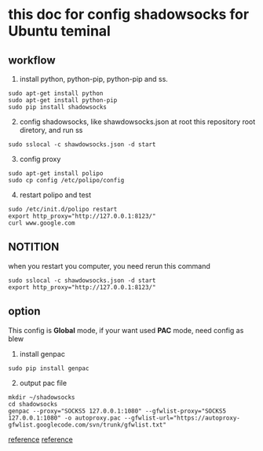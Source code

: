 # this doc for config shadowsocks for Ubuntu teminal

## workflow

1. install python, python-pip, python-pip and ss.
```
sudo apt-get install python
sudo apt-get install python-pip
sudo pip install shadowsocks
```

2. config shadowsocks, like shawdowsocks.json at root this repository root diretory, and run ss
```
sudo sslocal -c shawdowsocks.json -d start
```

3. config proxy
```
sudo apt-get install polipo
sudo cp config /etc/polipo/config
```

4. restart polipo and test
```
sudo /etc/init.d/polipo restart
export http_proxy="http://127.0.0.1:8123/"
curl www.google.com
```

## NOTITION

when you restart you computer, you need rerun this command
```
sudo sslocal -c shawdowsocks.json -d start
export http_proxy="http://127.0.0.1:8123/"
```

## option

This config is **Global** mode, if your want used **PAC** mode, need config as blew

1. install genpac
```
sudo pip install genpac
```

2. output pac file
```
mkdir ~/shadowsocks
cd shadowsocks
genpac --proxy="SOCKS5 127.0.0.1:1080" --gfwlist-proxy="SOCKS5 127.0.0.1:1080" -o autoproxy.pac --gfwlist-url="https://autoproxy-gfwlist.googlecode.com/svn/trunk/gfwlist.txt"
```

[reference](https://jingsam.github.io/2016/05/08/setup-shadowsocks-http-proxy-on-ubuntu-server.html)
[reference](http://www.voidcn.com/blog/hanshileiai/article/p-6208794.html)

